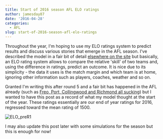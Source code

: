 ```yaml
---
title: Start of 2016 season AFL ELO ratings
author: jamesday87
date: '2016-04-28'
categories:
  - AFL
slug: start-of-2016-season-afl-elo-ratings
---
```


Throughout the year, I'm hoping to use my ELO ratings system to predict results and discuss various stories that emerge in the AFL season. I've described the model in a fair bit of detail [elsewhere on the site](http://plussixoneblog.com/elo-rating-system/) but basically, an ELO rating system allows to compare the relative 'skill' of two teams and, using the difference in ratings, predict an outcome. It is nice due to its simplicity - the data it uses is the match margin and which team is at home, ignoring other information such as players, coaches, weather and so on.

Granted I'm writing this after round 5 and a fair bit has happened in the AFL already (such as [Freo, Port, Collingwood and Richmond all sucking](http://www.foxsports.com.au/the-crowd/ross-lyon-ken-hinkley-damien-hardwick-and-nathan-buckley-all-under-the-pump-after-poor-starts/news-story/fc5c429ce75d9e7a11aa2cc1f7f09850)) but I wanted to have this post as a record of what my model thought at the start of the year. These ratings essentially are our end of year ratings for 2016, regressed toward the mean rating of 1500.

![ELO_preR1](http://plussixoneblog.com/wp-content/uploads/2016/04/ELO_preR1.gif)

I may also update this post later with some simulations for the season but this is enough for now!
